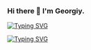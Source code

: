 ### Hi there 👋 I'm Georgiy.
[![Typing SVG](https://readme-typing-svg.herokuapp.com?font=Tiro+Devanagari+Marathi&color=B3E8E5&multiline=true&lines=I'm+studying+SWIFT)](https://git.io/typing-svg)

[![Typing SVG](https://readme-typing-svg.herokuapp.com?font=Tiro+Devanagari+Marathi&color=3BACB6&multiline=true&lines=I+want+to+become+a+Junior+iOS+Developer)](https://git.io/typing-svg)




<!--
**georg1856/georg1856** is a ✨ _special_ ✨ repository because its `README.md` (this file) appears on your GitHub profile.

Here are some ideas to get you started:

- 🔭 I’m currently working on ...
- 🌱 I’m currently learning ...
- 👯 I’m looking to collaborate on ...
- 🤔 I’m looking for help with ...
- 💬 Ask me about ...
- 📫 How to reach me: ...
- 😄 Pronouns: ...
- ⚡ Fun fact: ...
-->
